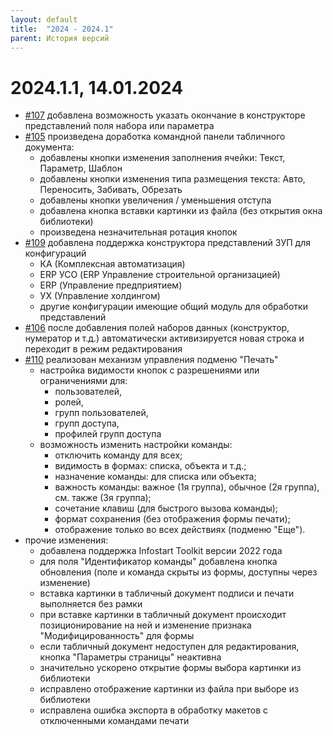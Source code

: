 ```yaml
---
layout: default
title:  "2024 - 2024.1"
parent: История версий
---
```


# 2024.1.1, 14.01.2024

* [#107](https://github.com/vandalsvq/printwizard/issues/107) добавлена возможность указать окончание в конструкторе представлений поля набора или параметра
* [#105](https://github.com/vandalsvq/printwizard/issues/105) произведена доработка командной панели табличного документа:
  * добавлены кнопки изменения заполнения ячейки: Текст, Параметр, Шаблон
  * добавлены кнопки изменения типа размещения текста: Авто, Переносить, Забивать, Обрезать
  * добавлены кнопки увеличения / уменьшения отступа
  * добавлена кнопка вставки картинки из файла (без открытия окна библиотеки)
  * произведена незначительная ротация кнопок
* [#109](https://github.com/vandalsvq/printwizard/issues/109) добавлена поддержка конструктора представлений ЗУП для конфигураций
  * КА (Комплексная автоматизация)
  * ERP УСО (ERP Управление строительной организацией)
  * ERP (Управление предприятием)
  * УХ (Управление холдингом)
  * другие конфигурации имеющие общий модуль для обработки представлений
* [#106](https://github.com/vandalsvq/printwizard/issues/106) после добавления полей наборов данных (конструктор, нумератор и т.д.) автоматически активизируется новая строка и переходит в режим редактирования
* [#110](https://github.com/vandalsvq/printwizard/issues/110) реализован механизм управления подменю "Печать"
  * настройка видимости кнопок с разрешениями или ограничениями для:
    * пользователей, 
    * ролей, 
    * групп пользователей, 
    * групп доступа, 
    * профилей групп доступа
  * возможность изменить настройки команды:
    * отключить команду для всех;
    * видимость в формах: списка, объекта и т.д.;
    * назначение команды: для списка или объекта;
    * важность команды: важное (1я группа), обычное (2я группа), см. также (3я группа);
    * сочетание клавиш (для быстрого вызова команды);
    * формат сохранения (без отображения формы печати);
    * отображение только во всех действиях (подменю "Еще").
* прочие изменения:
  * добавлена поддержка Infostart Toolkit версии 2022 года
  * для поля "Идентификатор команды" добавлена кнопка обновления (поле и команда скрыты из формы, доступны через изменение)
  * вставка картинки в табличный документ подписи и печати выполняется без рамки
  * при вставке картинки в табличный документ происходит позиционирование на ней и изменение признака "Модифицированность" для формы
  * если табличный документ недоступен для редактирования, кнопка "Параметры страницы" неактивна
  * значительно ускорено открытие формы выбора картинки из библиотеки
  * исправлено отображение картинки из файла при выборе из библиотеки
  * исправлена ошибка экспорта в обработку макетов с отключенными командами печати